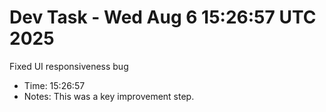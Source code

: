 # Dev Task - Wed Aug  6 15:26:57 UTC 2025
Fixed UI responsiveness bug
- Time: 15:26:57
- Notes: This was a key improvement step.
